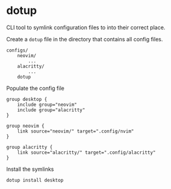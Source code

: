 # dotup

CLI tool to symlink configuration files to into their correct place.

Create a `dotup` file in the directory that contains all config files.
```
configs/
	neovim/
		...
	alacritty/
		...
	dotup
```

Populate the config file
```
group desktop {
	include group="neovim"
	include group="alacritty"
}

group neovim {
	link source="neovim/" target=".config/nvim"
}

group alacritty {
	link source="alacritty/" target=".config/alacritty"
}
```

Install the symlinks
```bash
dotup install desktop
```
